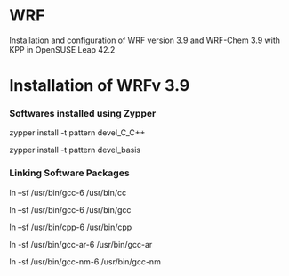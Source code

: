 # WRF
Installation and configuration of WRF version 3.9 and WRF-Chem 3.9 with KPP in OpenSUSE Leap 42.2

# Installation of WRFv 3.9

### Softwares installed using Zypper

zypper install -t pattern devel_C_C++

zypper install -t pattern devel_basis

### Linking Software Packages

ln –sf /usr/bin/gcc-6 /usr/bin/cc

ln –sf /usr/bin/gcc-6 /usr/bin/gcc

ln –sf /usr/bin/cpp-6 /usr/bin/cpp

ln -sf /usr/bin/gcc-ar-6 /usr/bin/gcc-ar

ln -sf /usr/bin/gcc-nm-6 /usr/bin/gcc-nm




